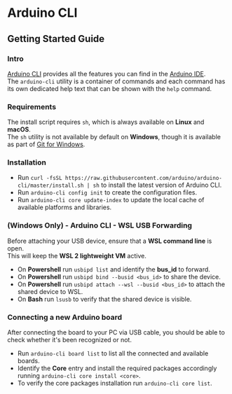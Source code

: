 # Arduino CLI

## Getting Started Guide

### Intro

[Arduino CLI](https://docs.arduino.cc/arduino-cli/) provides all the features you can find in the [Arduino IDE](https://www.arduino.cc/en/software).  
The `arduino-cli` utility is a container of commands and each command has its own dedicated help text that can be shown with the `help` command.

### Requirements

The install script requires `sh`, which is always available on **Linux** and **macOS**.  
The `sh` utility is not available by default on **Windows**, though it is available as part of [Git for Windows](https://gitforwindows.org/).

### Installation

- Run `curl -fsSL https://raw.githubusercontent.com/arduino/arduino-cli/master/install.sh | sh` to install the latest version of Arduino CLI.
- Run `arduino-cli config init` to create the configuration files.
- Run `arduino-cli core update-index` to update the local cache of available platforms and libraries.

### (Windows Only) - Arduino CLI - WSL USB Forwarding

Before attaching your USB device, ensure that a **WSL command line** is open.  
This will keep the **WSL 2 lightweight VM** active.

- On **Powershell** run `usbipd list` and identify the **bus_id** to forward.
- On **Powershell** run `usbipd bind --busid <bus_id>` to share the device.
- On **Powershell** run `usbipd attach --wsl --busid <bus_id>` to attach the shared device to WSL.
- On **Bash** run `lsusb` to verify that the shared device is visible.

### Connecting a new Arduino board

After connecting the board to your PC via USB cable, you should be able to check whether it's been recognized or not.

- Run `arduino-cli board list` to list all the connected and available boards.
- Identify the **Core** entry and install the required packages accordingly running `arduino-cli core install <core>`.
- To verify the core packages installation run `arduino-cli core list`.
